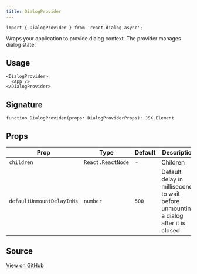```yaml
---
title: DialogProvider
---
```


```tsx
import { DialogProvider } from 'react-dialog-async';
```

Wraps your application to provide dialog context. The provider manages dialog state.

## Usage
```tsx 
<DialogProvider>
  <App />
</DialogProvider>
```

## Signature
```tsx
function DialogProvider(props: DialogProviderProps): JSX.Element
```


## Props

| Prop | Type                                            | Default | Description |
|-|-|---------|-----------|
| `children` | `React.ReactNode` | -       | Children |
| `defaultUnmountDelayInMs` | `number` | `500`   | Default delay in milliseconds to wait before unmounting a dialog after it is closed |

## Source

[View on GitHub](https://github.com/a16n-dev/react-dialog-async/blob/main/packages/react-dialog-async/src/DialogProvider/DialogProvider.tsx)
